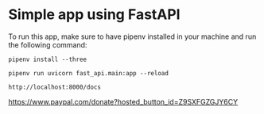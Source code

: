 # **Simple app using FastAPI**

To run this app, make sure to have pipenv installed in your machine and run the following command:

`pipenv install --three`

`pipenv run uvicorn fast_api.main:app --reload`

`http://localhost:8000/docs`


https://www.paypal.com/donate?hosted_button_id=Z9SXFGZGJY6CY

